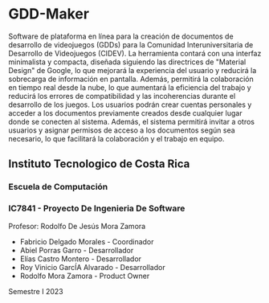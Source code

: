 # GDD-Maker

Software de plataforma en línea para la creación de documentos de desarrollo de videojuegos (GDDs) para la Comunidad Interuniversitaria de Desarrollo de Videojuegos (CIDEV). La herramienta contará con una interfaz minimalista y compacta, diseñada siguiendo las directrices de "Material Design" de Google, lo que mejorará la experiencia del usuario y reducirá la sobrecarga de información en pantalla. Además, permitirá la colaboración en tiempo real desde la nube, lo que aumentará la eficiencia del trabajo y reducirá los errores de compatibilidad y las incoherencias durante el desarrollo de los juegos. Los usuarios podrán crear cuentas personales y acceder a los documentos previamente creados desde cualquier lugar donde se conecten al sistema. Además, el sistema permitirá invitar a otros usuarios y asignar permisos de acceso a los documentos según sea necesario, lo que facilitará la colaboración y el trabajo en equipo.


## Instituto Tecnologico de Costa Rica
### Escuela de Computación

### IC7841 - Proyecto De Ingenieria De Software

Profesor: Rodolfo De Jesús Mora Zamora

+ Fabricio Delgado Morales - Coordinador
+ Abiel Porras Garro - Desarrollador
+ Elías Castro Montero - Desarrollador
+ Roy Vinicio GarcÍA Alvarado - Desarrollador
+ Rodolfo Mora Zamora - Product Owner

Semestre I 2023
